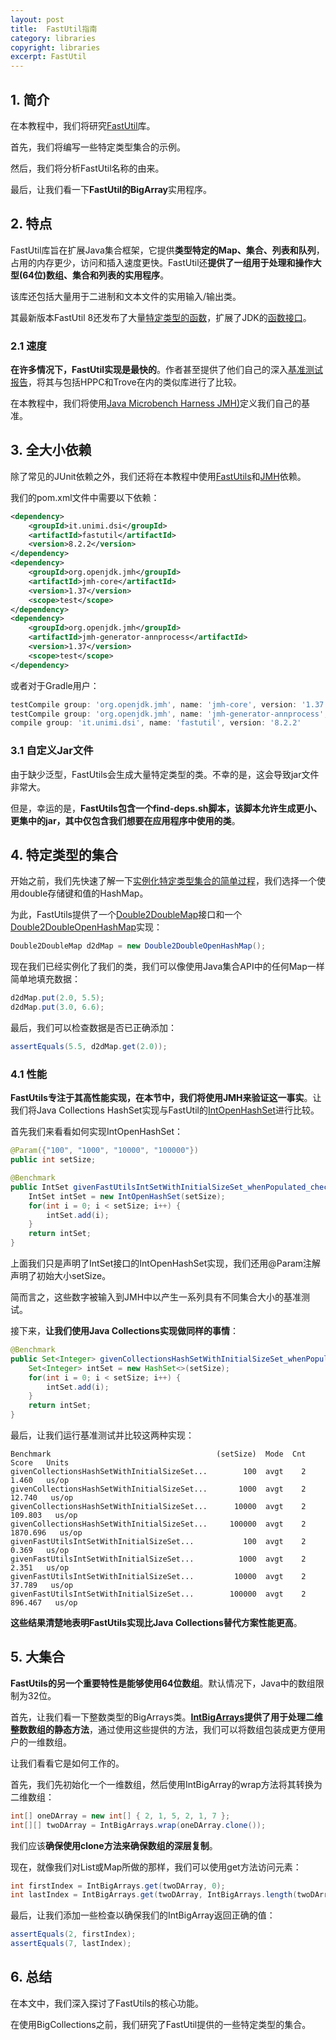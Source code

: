 ```yaml
---
layout: post
title:  FastUtil指南
category: libraries
copyright: libraries
excerpt: FastUtil
---
```


## 1. 简介

在本教程中，我们将研究[FastUtil](http://fastutil.di.unimi.it/)库。

首先，我们将编写一些特定类型集合的示例。

然后，我们将分析FastUtil名称的由来。

最后，让我们看一下**FastUtil的BigArray**实用程序。

## 2. 特点

FastUtil库旨在扩展Java集合框架，它提供**类型特定的Map、集合、列表和队列**，占用的内存更少，访问和插入速度更快。FastUtil还**提供了一组用于处理和操作大型(64位)数组、集合和列表的实用程序**。

该库还包括大量用于二进制和文本文件的实用输入/输出类。

其最新版本FastUtil 8还发布了大量[特定类型的函数](http://fastutil.di.unimi.it/docs/it/unimi/dsi/fastutil/Function.html)，扩展了JDK的[函数接口](https://docs.oracle.com/en/java/javase/21/docs/api/java.base/java/util/function/package-summary.html)。

### 2.1 速度

**在许多情况下，FastUtil实现是最快的**。作者甚至提供了他们自己的深入[基准测试报告](http://java-performance.info/hashmap-overview-jdk-fastutil-goldman-sachs-hppc-koloboke-trove-january-2015/)，将其与包括HPPC和Trove在内的类似库进行了比较。

在本教程中，我们将使用[Java Microbench Harness JMH)](https://www.baeldung.com/java-microbenchmark-harness)定义我们自己的基准。

## 3. 全大小依赖

除了常见的JUnit依赖之外，我们还将在本教程中使用[FastUtils](https://mvnrepository.com/artifact/it.unimi.dsi/fastutil)和[JMH](https://mvnrepository.com/artifact/org.openjdk.jmh)依赖。

我们的pom.xml文件中需要以下依赖：

```xml
<dependency>
    <groupId>it.unimi.dsi</groupId>
    <artifactId>fastutil</artifactId>
    <version>8.2.2</version>
</dependency>
<dependency>
    <groupId>org.openjdk.jmh</groupId>
    <artifactId>jmh-core</artifactId>
    <version>1.37</version>
    <scope>test</scope>
</dependency>
<dependency>
    <groupId>org.openjdk.jmh</groupId>
    <artifactId>jmh-generator-annprocess</artifactId>
    <version>1.37</version>
    <scope>test</scope>
</dependency>
```

或者对于Gradle用户：

```groovy
testCompile group: 'org.openjdk.jmh', name: 'jmh-core', version: '1.37'
testCompile group: 'org.openjdk.jmh', name: 'jmh-generator-annprocess', version: '1.37'
compile group: 'it.unimi.dsi', name: 'fastutil', version: '8.2.2'
```

### 3.1 自定义Jar文件

由于缺少泛型，FastUtils会生成大量特定类型的类。不幸的是，这会导致jar文件非常大。

但是，幸运的是，**FastUtils包含一个find-deps.sh脚本，该脚本允许生成更小、更集中的jar，其中仅包含我们想要在应用程序中使用的类**。

## 4. 特定类型的集合

开始之前，我们先快速了解一下[实例化特定类型集合的简单过程](https://www.baeldung.com/java-map-primitives)，我们选择一个使用double存储键和值的HashMap。 

为此，FastUtils提供了一个[Double2DoubleMap](http://fastutil.di.unimi.it/docs/it/unimi/dsi/fastutil/doubles/Double2DoubleMap.html)接口和一个[Double2DoubleOpenHashMap](http://fastutil.di.unimi.it/docs/it/unimi/dsi/fastutil/doubles/Double2DoubleOpenHashMap.html)实现：

```java
Double2DoubleMap d2dMap = new Double2DoubleOpenHashMap();
```

现在我们已经实例化了我们的类，我们可以像使用Java集合API中的任何Map一样简单地填充数据：

```java
d2dMap.put(2.0, 5.5);
d2dMap.put(3.0, 6.6);
```

最后，我们可以检查数据是否已正确添加：

```java
assertEquals(5.5, d2dMap.get(2.0));
```

### 4.1 性能

**FastUtils专注于其高性能实现，在本节中，我们将使用JMH来验证这一事实**。让我们将Java Collections HashSet<Integer>实现与FastUtil的[IntOpenHashSet](http://fastutil.di.unimi.it/docs/it/unimi/dsi/fastutil/ints/IntOpenHashSet.html)进行比较。

首先我们来看看如何实现IntOpenHashSet：

```java
@Param({"100", "1000", "10000", "100000"})
public int setSize;

@Benchmark
public IntSet givenFastUtilsIntSetWithInitialSizeSet_whenPopulated_checkTimeTaken() {
    IntSet intSet = new IntOpenHashSet(setSize);
    for(int i = 0; i < setSize; i++) {
        intSet.add(i);
    }
    return intSet;
}
```

上面我们只是声明了IntSet接口的IntOpenHashSet实现，我们还用@Param注解声明了初始大小setSize。

简而言之，这些数字被输入到JMH中以产生一系列具有不同集合大小的基准测试。

接下来，**让我们使用Java Collections实现做同样的事情**：

```java
@Benchmark
public Set<Integer> givenCollectionsHashSetWithInitialSizeSet_whenPopulated_checkTimeTaken() {
    Set<Integer> intSet = new HashSet<>(setSize);
    for(int i = 0; i < setSize; i++) {
        intSet.add(i);
    }
    return intSet;
}
```

最后，让我们运行基准测试并比较这两种实现：

```text
Benchmark                                     (setSize)  Mode  Cnt     Score   Units
givenCollectionsHashSetWithInitialSizeSet...        100  avgt    2     1.460   us/op
givenCollectionsHashSetWithInitialSizeSet...       1000  avgt    2    12.740   us/op
givenCollectionsHashSetWithInitialSizeSet...      10000  avgt    2   109.803   us/op
givenCollectionsHashSetWithInitialSizeSet...     100000  avgt    2  1870.696   us/op
givenFastUtilsIntSetWithInitialSizeSet...           100  avgt    2     0.369   us/op
givenFastUtilsIntSetWithInitialSizeSet...          1000  avgt    2     2.351   us/op
givenFastUtilsIntSetWithInitialSizeSet...         10000  avgt    2    37.789   us/op
givenFastUtilsIntSetWithInitialSizeSet...        100000  avgt    2   896.467   us/op
```

**这些结果清楚地表明FastUtils实现比Java Collections替代方案性能更高**。 

## 5. 大集合

**FastUtils的另一个重要特性是能够使用64位数组**。默认情况下，Java中的数组限制为32位。

首先，让我们看一下整数类型的BigArrays类。**[IntBigArrays](http://fastutil.di.unimi.it/docs/it/unimi/dsi/fastutil/ints/IntBigArrays.html)提供了用于处理二维整数数组的静态方法**，通过使用这些提供的方法，我们可以将数组包装成更方便用户的一维数组。

让我们看看它是如何工作的。

首先，我们先初始化一个一维数组，然后使用IntBigArray的wrap方法将其转换为二维数组：

```java
int[] oneDArray = new int[] { 2, 1, 5, 2, 1, 7 };
int[][] twoDArray = IntBigArrays.wrap(oneDArray.clone());
```

我们应该**确保使用clone方法来确保数组的深层复制**。

现在，就像我们对List或Map所做的那样，我们可以使用get方法访问元素：

```java
int firstIndex = IntBigArrays.get(twoDArray, 0);
int lastIndex = IntBigArrays.get(twoDArray, IntBigArrays.length(twoDArray)-1);
```

最后，让我们添加一些检查以确保我们的IntBigArray返回正确的值：

```java
assertEquals(2, firstIndex);
assertEquals(7, lastIndex);
```

## 6. 总结

在本文中，我们深入探讨了FastUtils的核心功能。

在使用BigCollections之前，我们研究了FastUtil提供的一些特定类型的集合。